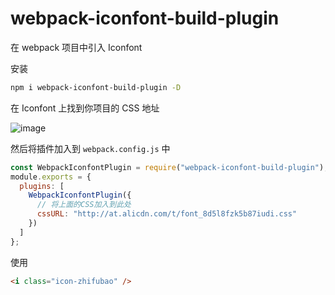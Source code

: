 # webpack-iconfont-build-plugin

在 webpack 项目中引入 Iconfont

安装

```sh
npm i webpack-iconfont-build-plugin -D
```

在 Iconfont 上找到你项目的 CSS 地址

![image](https://user-images.githubusercontent.com/20639676/81887919-c9d3e780-95d2-11ea-8455-27a3cc6964a7.png)

然后将插件加入到 `webpack.config.js` 中

```js
const WebpackIconfontPlugin = require("webpack-iconfont-build-plugin");
module.exports = {
  plugins: [
    WebpackIconfontPlugin({
      // 将上面的CSS加入到此处
      cssURL: "http://at.alicdn.com/t/font_8d5l8fzk5b87iudi.css"
    })
  ]
};
```

使用

```html
<i class="icon-zhifubao" />
```

